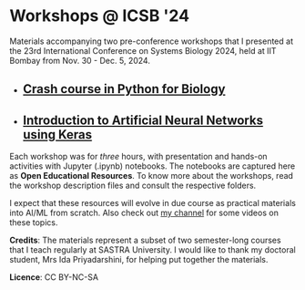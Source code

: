 # Workshops @ ICSB '24
Materials accompanying two pre-conference workshops that I presented at the 23rd International Conference on Systems Biology 2024, held at IIT Bombay from Nov. 30 - Dec. 5, 2024. 

- ## [Crash course in Python for Biology](https://github.com/apalania/ICSB24_Workshops/tree/main/W5_Py4bio)
- ## [Introduction to Artificial Neural Networks using Keras](https://github.com/apalania/ICSB24_Workshops/tree/main/W6_ANNwKeras)

Each workshop was for *three* hours, with presentation and hands-on activities with Jupyter (.ipynb) notebooks. The notebooks are captured here as **Open Educational Resources**. To know more about the workshops, read the workshop description files and consult the respective folders.

I expect that these resources will evolve in due course as practical materials into AI/ML from scratch. Also check out [my channel](https://www.youtube.com/@AshokPL) for some videos on these topics.

**Credits**: 
The materials represent a subset of two semester-long courses that I teach regularly at SASTRA University. I would like to thank my doctoral student, Mrs Ida Priyadarshini, for helping put together the materials.

**Licence**: CC BY-NC-SA
